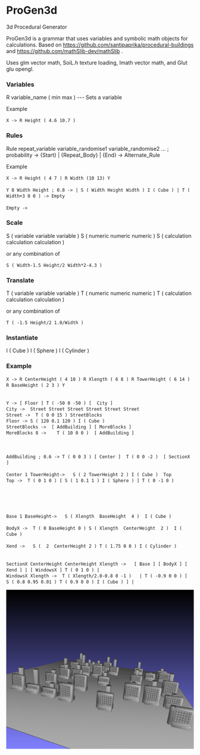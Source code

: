 # ProGen3d
3d Procedural Generator

ProGen3d is a grammar that uses variables and symbolic math objects for calculations.
Based on https://github.com/santipaprika/procedural-buildings and https://github.com/mathSlib-dev/mathSlib .

Uses glm vector math, SoiL.h texture loading, Imath vector math, and Glut glu opengl.

### Variables

R variable_name ( min max )
---  Sets a variable

Example
```
X -> R Height ( 4.6 10.7 )
```

### Rules

Rule repeat_variable variable_randomise1 variable_randomise2 ... ; probability -> {Start} | {Repeat_Body} | {End} -> Alternate_Rule

Example
```
X -> R Height ( 4 7 ) R Width (10 13) Y

Y 8 Width Height ; 0.8 -> | S ( Width Height Width ) I ( Cube ) | T ( Width+3 0 0 ) -> Empty

Empty ->
```

### Scale

S ( variable variable variable )
S ( numeric numeric numeric )
S ( calculation calculation calculation )

or any combination of
```
S ( Width-1.5 Height/2 Width*2-4.3 ) 
```

### Translate
T ( variable variable variable )
T ( numeric numeric numeric )
T ( calculation calculation calculation )

or any combination of

```
T ( -1.5 Height/2 1.0/Width ) 
```


### Instantiate
I ( Cube )
I ( Sphere )
I ( Cylinder )



### Example
```
X -> R CenterHeight ( 4 10 ) R Xlength ( 6 8 ) R TowerHeight ( 6 14 ) R BaseHeight ( 2 3 ) Y


Y -> [ Floor ] T ( -50 0 -50 ) [  City ]
City ->  Street Street Street Street Street Street
Street ->  T ( 0 0 15 ) StreetBlocks 
Floor -> S ( 120 0.1 120 ) I ( Cube )
StreetBlocks ->  [ AddBuilding ] [ MoreBlocks ] 
MoreBlocks 8 ->    T ( 10 0 0 )  [ AddBuilding ]  



AddBuilding ; 0.6 -> T ( 0 0 3 ) [ Center ]  T ( 0 0 -2 )  [ SectionX  ]

Center 1 TowerHeight->   S ( 2 TowerHeight 2 ) I ( Cube )  Top 
Top ->  T ( 0 1 0 ) [ S ( 1 0.1 1 ) I ( Sphere ) ] T ( 0 -1 0 )  





Base 1 BaseHeight->   S ( Xlength  BaseHeight  4 )  I ( Cube )

BodyX ->  T ( 0 BaseHeight 0 ) S ( Xlength  CenterHeight  2 )  I ( Cube )  

Xend ->   S (  2  CenterHeight 2 ) T ( 1.75 0 0 ) I ( Cylinder ) 


SectionX CenterHeight CenterHeight Xlength ->   [ Base ] [ BodyX ] [ Xend ] | [ WindowsX ] T ( 0 1 0 ) | 
WindowsX Xlength ->  T ( Xlength/2.0-0.8 0 -1 )   | T ( -0.9 0 0 ) [  S ( 0.8 0.95 0.01 ) T ( 0.9 0 0 ) I ( Cube ) ] | 
```

<div align="center">
    <img src="snapshot01.png" width="1200px"</img> 
</div>
